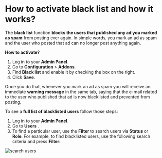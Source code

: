 # How to activate black list and how it works?

The  **black list**  function  **blocks the users that published any ad you marked as spam**  from posting ever again. In simple words, you mark an ad as spam and the user who posted that ad can no longer post anything again.

**How to activate?**

1.  Log in to your  **Admin Panel**.
2.  Go to  **Configuration**  >  **Addons**.
3.  Find **Black list** and enable it by checking the box on the right. 
4. Click **Save**.

  Once you do that, whenever you mark an ad as spam you will receive an immediate  **warning message** in the same tab, saying that 
  the e-mail related to the user who published that ad is now blacklisted and prevented from posting.

To see a  **full list of blacklisted users**  follow those steps:

1.  Log in to your  **Admin Panel**.
2.  Go to  **Users** .
3.  To find a particular user, use the **Filter** to search users via **Status** or **Role**. For example, to find blacklisted users, use the following search criteria and press **Filter**:

![search users](https://raw.githubusercontent.com/yclas/guides/master/images/search%20users.png)
